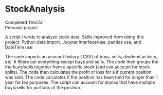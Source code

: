 # StockAnalysis
Completed 11/6/23 <br>
Personal project

A script I wrote to analyze stock data. Skills improved from doing this project: Python data import, Jupyter interface/use, pandas use, and DateTime use

The code imports an account history (.CSV) of buys, sells, dividend activity, etc. It filters out everything except buys and sells. The code then groups the the buys/sells together from a specific stock (and can account for stock splits). The code then calculates the profit or loss for a if current position was sold. The code calculates if the position has been held for longer than 1 year for tax purposes. The script can account for stocks that have multiple buys/sells for portions of the position. 
